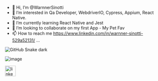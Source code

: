 - 👋 Hi, I’m @WarnnerSinotti
- 👀 I’m interested in Qa Developer, WebdriverIO, Cypress, Appium, React Native.
- 🌱 I’m currently learning React Native and Jest
- 💞️ I’m looking to collaborate on my first App - My Pet Fav 
- 📫 How to reach me https://www.linkedin.com/in/warnner-sinotti-529a52131/ ...

<!---
WarnnerSinotti/WarnnerSinotti is a ✨ special ✨ repository because its `README.md` (this file) appears on your GitHub profile.
You can click the Preview link to take a look at your changes.
--->

![GitHub Snake dark](github-snake-dark.svg#gh-dark-mode-only)

![image](https://img.shields.io/badge/LinkedIn-0077B5?style=for-the-badge&logo=linkedin&logoColor=white)

  
  <a href="https://www.linkedin.com/in/warnner-sinotti-529a52131/"  target="_blank" rel="noopener noreferrer">
    <img src="https://img.shields.io/static/v1?message=LinkedIn&logo=linkedin&label=&color=0077B5&logoColor=white&labelColor=&style=for-the-badge" height="35" alt="linkedin logo" />
  </a>

